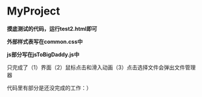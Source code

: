 # MyProject

**摸底测试的代码，运行test2.html即可**

**外部样式表写在common.css中**

**js部分写在jsToBigDaddy.js中**

只完成了（1）界面（2）鼠标点击和滑入动画（3）点击选择文件会弹出文件管理器

代码里有部分是还没完成的工作：）

